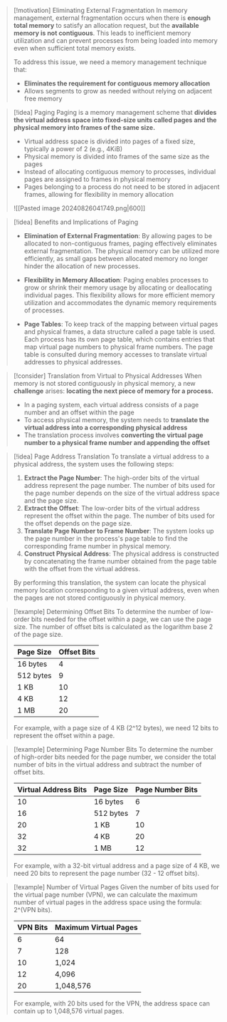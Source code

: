 > [!motivation] Eliminating External Fragmentation
> In memory management, external fragmentation occurs when there is **enough total memory** to satisfy an allocation request, but the **available memory is not contiguous**. This leads to inefficient memory utilization and can prevent processes from being loaded into memory even when sufficient total memory exists.
> 
> To address this issue, we need a memory management technique that:
> - **Eliminates the requirement for contiguous memory allocation**
> - Allows segments to grow as needed without relying on adjacent free memory

> [!idea] Paging
> Paging is a memory management scheme that **divides the virtual address space into fixed-size units called pages and the physical memory into frames of the same size.**
> - Virtual address space is divided into pages of a fixed size, typically a power of 2 (e.g., 4KiB)
> - Physical memory is divided into frames of the same size as the pages
> - Instead of allocating contiguous memory to processes, individual pages are assigned to frames in physical memory
> - Pages belonging to a process do not need to be stored in adjacent frames, allowing for flexibility in memory allocation
> 
> ![[Pasted image 20240826041749.png|600]]

> [!idea] Benefits and Implications of Paging
> - **Elimination of External Fragmentation**: By allowing pages to be allocated to non-contiguous frames, paging effectively eliminates external fragmentation. The physical memory can be utilized more efficiently, as small gaps between allocated memory no longer hinder the allocation of new processes.
> 
> - **Flexibility in Memory Allocation**: Paging enables processes to grow or shrink their memory usage by allocating or deallocating individual pages. This flexibility allows for more efficient memory utilization and accommodates the dynamic memory requirements of processes.
> 
> - **Page Tables**: To keep track of the mapping between virtual pages and physical frames, a data structure called a page table is used. Each process has its own page table, which contains entries that map virtual page numbers to physical frame numbers. The page table is consulted during memory accesses to translate virtual addresses to physical addresses.

> [!consider] Translation from Virtual to Physical Addresses
> When memory is not stored contiguously in physical memory, a new **challenge** arises: **locating the next piece of memory for a process.**
> - In a paging system, each virtual address consists of a page number and an offset within the page
> - To access physical memory, the system needs to **translate the virtual address into a corresponding physical address**
> - The translation process involves **converting the virtual page number to a physical frame number and appending the offset**

> [!idea] Page Address Translation
> To translate a virtual address to a physical address, the system uses the following steps:
> 1. **Extract the Page Number**: The high-order bits of the virtual address represent the page number. The number of bits used for the page number depends on the size of the virtual address space and the page size.
> 2. **Extract the Offset**: The low-order bits of the virtual address represent the offset within the page. The number of bits used for the offset depends on the page size.
> 3. **Translate Page Number to Frame Number**: The system looks up the page number in the process's page table to find the corresponding frame number in physical memory.
> 4. **Construct Physical Address**: The physical address is constructed by concatenating the frame number obtained from the page table with the offset from the virtual address.
> 
> By performing this translation, the system can locate the physical memory location corresponding to a given virtual address, even when the pages are not stored contiguously in physical memory.

> [!example] Determining Offset Bits
> To determine the number of low-order bits needed for the offset within a page, we can use the page size. The number of offset bits is calculated as the logarithm base 2 of the page size.
> 
> | Page Size | Offset Bits |
> |-----------|-------------|
> | 16 bytes  | 4           |
> | 512 bytes | 9           |
> | 1 KB      | 10          |
> | 4 KB      | 12          |
> | 1 MB      | 20          |
> 
> For example, with a page size of 4 KB (2^12 bytes), we need 12 bits to represent the offset within a page.

> [!example] Determining Page Number Bits
> To determine the number of high-order bits needed for the page number, we consider the total number of bits in the virtual address and subtract the number of offset bits.
> 
> | Virtual Address Bits | Page Size | Page Number Bits |
> |----------------------|-----------|------------------|
> | 10                   | 16 bytes  | 6                |
> | 16                   | 512 bytes | 7                |
> | 20                   | 1 KB      | 10               |
> | 32                   | 4 KB      | 20               |
> | 32                   | 1 MB      | 12               |
> 
> For example, with a 32-bit virtual address and a page size of 4 KB, we need 20 bits to represent the page number (32 - 12 offset bits).

> [!example] Number of Virtual Pages
> Given the number of bits used for the virtual page number (VPN), we can calculate the maximum number of virtual pages in the address space using the formula: 2^(VPN bits).
> 
> | VPN Bits | Maximum Virtual Pages |
> |----------|----------------------|
> | 6        | 64                   |
> | 7        | 128                  |
> | 10       | 1,024                |
> | 12       | 4,096                |
> | 20       | 1,048,576            |
> 
> For example, with 20 bits used for the VPN, the address space can contain up to 1,048,576 virtual pages.